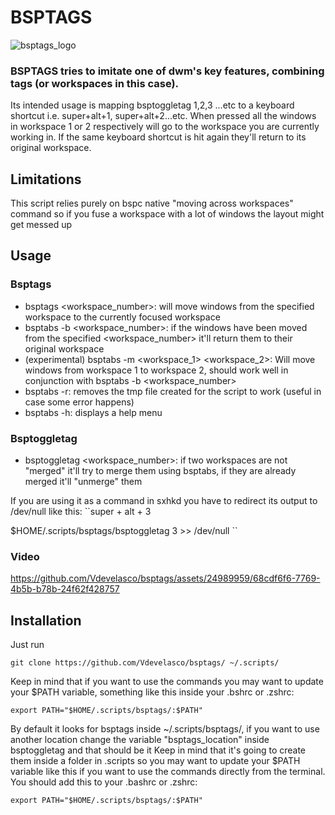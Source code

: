 # BSPTAGS
![bsptags_logo](https://github.com/Vdevelasco/bsptags/assets/24989959/6e82f6fe-b17d-4c6a-accf-9e6750390408)




### BSPTAGS tries to imitate one of dwm's key features, combining tags (or workspaces in this case). 

Its intended usage is mapping bsptoggletag 1,2,3 ...etc to a keyboard shortcut i.e. super+alt+1, super+alt+2...etc. When pressed all the windows in workspace 1 or 2 respectively will go to the workspace you are currently working in. If the same keyboard shortcut is hit again they'll return to its original workspace.

## Limitations
This script relies purely on bspc native "moving across workspaces" command so if you fuse a workspace with a lot of windows the layout might get messed up

## Usage
### Bsptags
 - bsptags <workspace_number>: will move windows from the specified workspace to the currently focused workspace
 - bsptabs -b <workspace_number>: if the windows have been moved from the specified <workspace_number> it'll return them to their original workspace
 - (experimental) bsptabs -m <workspace_1> <workspace_2>: Will move windows from workspace 1 to workspace 2, should work well in conjunction with bsptabs -b <workspace_number>
 - bsptabs -r: removes the tmp file created for the script to work (useful in case some error happens)
 - bsptabs -h: displays a help menu

### Bsptoggletag
  - bsptoggletag <workspace_number>: if two workspaces are not "merged" it'll try to merge them using bsptabs, if they are already merged it'll "unmerge" them

If you are using it as a command in sxhkd you have to redirect its output to /dev/null like this:
``super + alt + 3

  $HOME/.scripts/bsptags/bsptoggletag 3 >> /dev/null
``

### Video

https://github.com/Vdevelasco/bsptags/assets/24989959/68cdf6f6-7769-4b5b-b78b-24f62f428757


## Installation
Just run 

``git clone https://github.com/Vdevelasco/bsptags/ ~/.scripts/``

Keep in mind that if you want to use the commands you may want to update your $PATH variable, something like this inside your .bshrc or .zshrc:

``export PATH="$HOME/.scripts/bsptags/:$PATH"``

By default it looks for bsptags inside ~/.scripts/bsptags/, if you want to use another location change the variable "bsptags_location" inside bsptoggletag and that should be it
Keep in mind that it's going to create them inside a folder in .scripts so you may want to update your $PATH variable like this if you want to use the commands directly from the terminal. You should add this to your .bashrc or .zshrc:

``export PATH="$HOME/.scripts/bsptags/:$PATH"``
